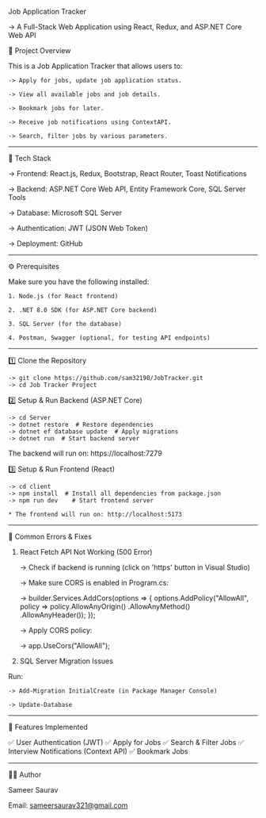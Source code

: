 Job Application Tracker

-> A Full-Stack Web Application using React, Redux, and ASP.NET Core Web API

📌 Project Overview

This is a Job Application Tracker that allows users to:

    -> Apply for jobs, update job application status.

    -> View all available jobs and job details.

    -> Bookmark jobs for later.

    -> Receive job notifications using ContextAPI.

    -> Search, filter jobs by various parameters.


-------------------------------------------------------------------------------------------------

🚀 Tech Stack

-> Frontend: React.js, Redux, Bootstrap, React Router, Toast Notifications

-> Backend: ASP.NET Core Web API, Entity Framework Core, SQL Server Tools

-> Database: Microsoft SQL Server

-> Authentication: JWT (JSON Web Token)

-> Deployment: GitHub 

---------------------------------------------------------------------------------------------------

⚙️ Prerequisites

Make sure you have the following installed:

    1. Node.js (for React frontend)

    2. .NET 8.0 SDK (for ASP.NET Core backend)

    3. SQL Server (for the database)

    4. Postman, Swagger (optional, for testing API endpoints)

------------------------------------------------------------------------------------------------------

1️⃣ Clone the Repository

    -> git clone https://github.com/sam32190/JobTracker.git
    -> cd Job Tracker Project

2️⃣ Setup & Run Backend (ASP.NET Core)

    -> cd Server
    -> dotnet restore  # Restore dependencies
    -> dotnet ef database update  # Apply migrations
    -> dotnet run  # Start backend server

The backend will run on: https://localhost:7279


3️⃣ Setup & Run Frontend (React)

    -> cd client
    -> npm install  # Install all dependencies from package.json
    -> npm run dev    # Start frontend server

    * The frontend will run on: http://localhost:5173

------------------------------------------------------------------------------------------------------    

🐞 Common Errors & Fixes

1. React Fetch API Not Working (500 Error)

    -> Check if backend is running (click on 'https' button in Visual Studio)

    -> Make sure CORS is enabled in Program.cs:


    -> builder.Services.AddCors(options =>
    {
        options.AddPolicy("AllowAll", policy =>
            policy.AllowAnyOrigin()
              .AllowAnyMethod()
              .AllowAnyHeader());
    });

    -> Apply CORS policy:


    -> app.UseCors("AllowAll");

2. SQL Server Migration Issues

Run:

    -> Add-Migration InitialCreate (in Package Manager Console)

    -> Update-Database

-----------------------------------------------------------------------------------------------------------------------

📝 Features Implemented

✅ User Authentication (JWT)
✅ Apply for Jobs
✅ Search & Filter Jobs
✅ Interview Notifications (Context API)
✅ Bookmark Jobs

-------------------------------------------------------------------------------------------------------------------------------

👨‍💻 Author

Sameer Saurav

Email: sameersaurav321@gmail.com


